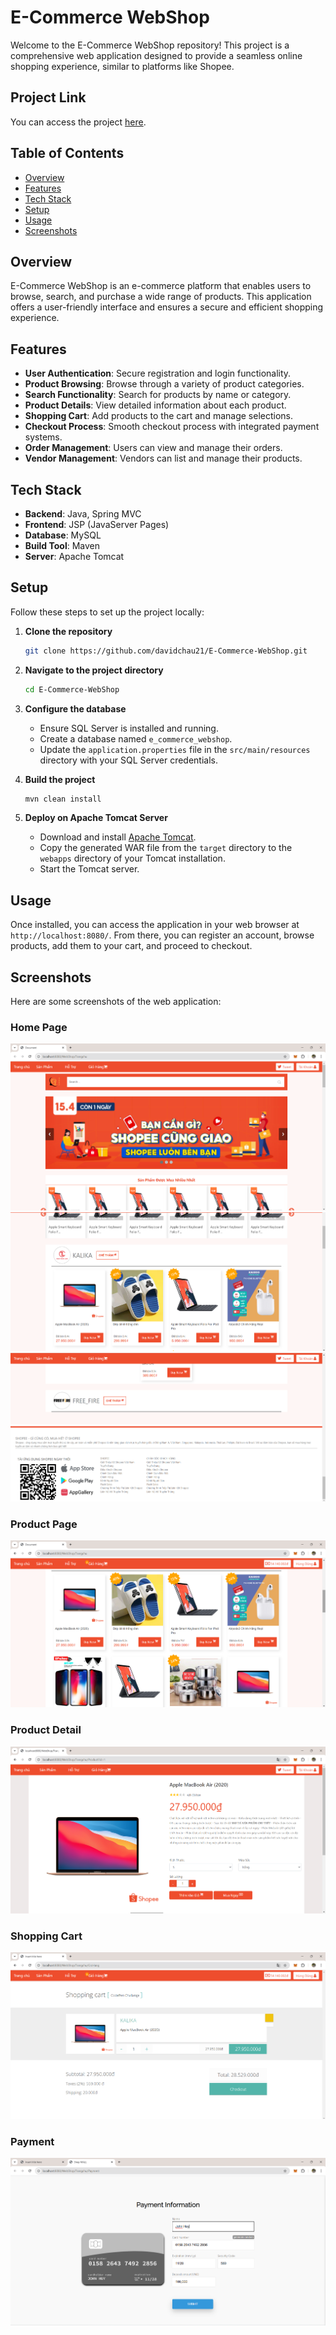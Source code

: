 # E-Commerce WebShop

Welcome to the E-Commerce WebShop repository! This project is a comprehensive web application designed to provide a seamless online shopping experience, similar to platforms like Shopee.

## Project Link

You can access the project [here](https://github.com/davidchau21/E-Commerce-WebShop).

## Table of Contents

- [Overview](#overview)
- [Features](#features)
- [Tech Stack](#tech-stack)
- [Setup](#setup)
- [Usage](#usage)
- [Screenshots](#screenshots)

## Overview

E-Commerce WebShop is an e-commerce platform that enables users to browse, search, and purchase a wide range of products. This application offers a user-friendly interface and ensures a secure and efficient shopping experience.

## Features

- **User Authentication**: Secure registration and login functionality.
- **Product Browsing**: Browse through a variety of product categories.
- **Search Functionality**: Search for products by name or category.
- **Product Details**: View detailed information about each product.
- **Shopping Cart**: Add products to the cart and manage selections.
- **Checkout Process**: Smooth checkout process with integrated payment systems.
- **Order Management**: Users can view and manage their orders.
- **Vendor Management**: Vendors can list and manage their products.

## Tech Stack

- **Backend**: Java, Spring MVC
- **Frontend**: JSP (JavaServer Pages)
- **Database**: MySQL
- **Build Tool**: Maven
- **Server**: Apache Tomcat

## Setup

Follow these steps to set up the project locally:

1. **Clone the repository**
    ```bash
    git clone https://github.com/davidchau21/E-Commerce-WebShop.git
    ```

2. **Navigate to the project directory**
    ```bash
    cd E-Commerce-WebShop
    ```

3. **Configure the database**
    - Ensure SQL Server is installed and running.
    - Create a database named `e_commerce_webshop`.
    - Update the `application.properties` file in the `src/main/resources` directory with your SQL Server credentials.

4. **Build the project**
    ```bash
    mvn clean install
    ```

5. **Deploy on Apache Tomcat Server**
    - Download and install [Apache Tomcat](https://tomcat.apache.org/).
    - Copy the generated WAR file from the `target` directory to the `webapps` directory of your Tomcat installation.
    - Start the Tomcat server.

## Usage

Once installed, you can access the application in your web browser at `http://localhost:8080/`. From there, you can register an account, browse products, add them to your cart, and proceed to checkout.

## Screenshots

Here are some screenshots of the web application:

### Home Page
![Home Page](img/home1.png)
![Home Page](img/home2.png)
![Home Page](img/home3.png)

### Product Page
![Product Page](img/product.png)

### Product Detail
![Product Detail](img/detail.png)

### Shopping Cart
![Shopping Cart](img/cart.png)

### Payment
![Payment](img/pay.png)



